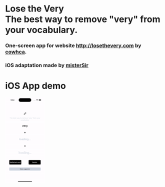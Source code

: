 # Lose the Very <br> The best way to remove "very" from your vocabulary.
### One-screen app for website http://losethevery.com by <a href="https://github.com/cowhca">cowhca</a>.
### iOS adaptation made by <a href="https://github.com/misterSir2006">misterSir</a>

# iOS App demo
<img src="https://github.com/misterSir2006/loseTheVery/blob/main/demo.gif" width="25%" height="25%"/>

